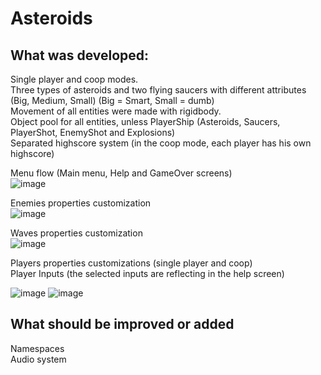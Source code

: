 # Asteroids

## What was developed:

Single player and coop modes.  
Three types of asteroids and two flying saucers with different attributes (Big, Medium, Small) (Big = Smart, Small = dumb)  
Movement of all entities were made with rigidbody.  
Object pool for all entities, unless PlayerShip (Asteroids, Saucers, PlayerShot, EnemyShot and Explosions)  
Separated highscore system (in the coop mode, each player has his own highscore)  

Menu flow (Main menu, Help and GameOver screens)  
![image](https://user-images.githubusercontent.com/30634239/222927535-85b6b0d2-29c3-4e62-be7a-df20fabad000.png)
 
Enemies properties customization  
![image](https://user-images.githubusercontent.com/30634239/222927433-4e19e216-ddee-48f0-939f-aeb4c5916ac2.png)

Waves properties customization  
![image](https://user-images.githubusercontent.com/30634239/222927468-9f9d6ce2-8431-4d55-b2a1-0c4ef1fbb4c3.png)

Players properties customizations (single player and coop)  
Player Inputs (the selected inputs are reflecting in the help screen)  

![image](https://user-images.githubusercontent.com/30634239/222927358-fce6849f-08c4-47e0-a74b-e90a3bd6f103.png)
![image](https://user-images.githubusercontent.com/30634239/222927390-aa9199de-089e-4b21-bd17-71e0d21f607d.png)


## What should be improved or added  

Namespaces  
Audio system  
